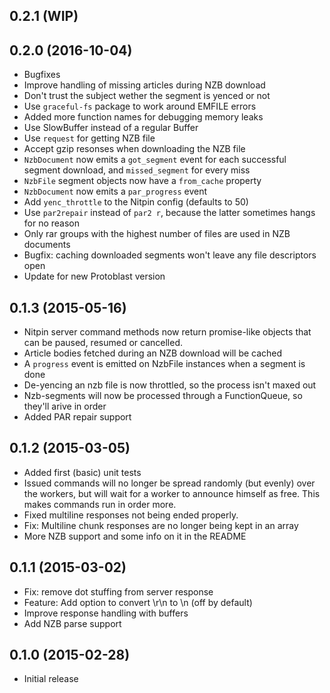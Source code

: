## 0.2.1 (WIP)

## 0.2.0 (2016-10-04)

* Bugfixes
* Improve handling of missing articles during NZB download
* Don't trust the subject wether the segment is yenced or not
* Use `graceful-fs` package to work around EMFILE errors
* Added more function names for debugging memory leaks
* Use SlowBuffer instead of a regular Buffer
* Use `request` for getting NZB file
* Accept gzip resonses when downloading the NZB file
* `NzbDocument` now emits a `got_segment` event for each
  successful segment download, and `missed_segment` for every miss
* `NzbFile` segment objects now have a `from_cache` property
* `NzbDocument` now emits a `par_progress` event
* Add `yenc_throttle` to the Nitpin config (defaults to 50)
* Use `par2repair` instead of `par2 r`, because the latter sometimes hangs
  for no reason
* Only rar groups with the highest number of files are used in NZB documents
* Bugfix: caching downloaded segments won't leave any file descriptors open
* Update for new Protoblast version

## 0.1.3 (2015-05-16)

* Nitpin server command methods now return promise-like objects that can be
  paused, resumed or cancelled.
* Article bodies fetched during an NZB download will be cached
* A `progress` event is emitted on NzbFile instances when a segment is done
* De-yencing an nzb file is now throttled, so the process isn't maxed out
* Nzb-segments will now be processed through a FunctionQueue,
  so they'll arive in order
* Added PAR repair support

## 0.1.2 (2015-03-05)

* Added first (basic) unit tests
* Issued commands will no longer be spread randomly (but evenly) over the
  workers, but will wait for a worker to announce himself as free.
  This makes commands run in order more.
* Fixed multiline responses not being ended properly.
* Fix: Multiline chunk responses are no longer being kept in an array
* More NZB support and some info on it in the README

## 0.1.1 (2015-03-02)

* Fix: remove dot stuffing from server response
* Feature: Add option to convert \r\n to \n (off by default)
* Improve response handling with buffers
* Add NZB parse support

## 0.1.0 (2015-02-28)

* Initial release
